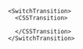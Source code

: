 
            <SwitchTransition>
              <CSSTransition>
                
              </CSSTransition>
            </SwitchTransition>